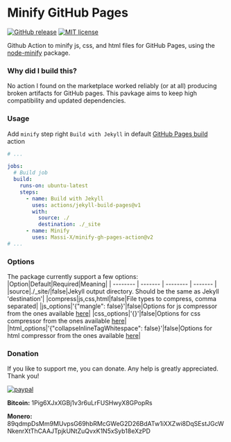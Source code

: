 # Minify GitHub Pages
[![GitHub release](https://img.shields.io/github/release/Massi-X/minify-gh-pages-action.svg?color=orange)](https://github.com/marketplace/actions/minify-github-pages)
[![MIT license](https://img.shields.io/github/license/Massi-X/minify-gh-pages-action.svg?color=blue)](https://github.com/Massi-X/minify-gh-pages-action/blob/master/LICENSE)

Github Action to minify js, css, and html files for GitHub Pages, using the [node-minify](https://node-minify.2clics.net/introduction/) package.

### Why did I build this?
No action I found on the marketplace worked reliably (or at all) producing broken artifacts for GitHub pages. This pavkage aims to keep high compatibility and updated dependencies.

### Usage
Add `minify` step right `Build with Jekyll` in default [GitHub Pages build](https://docs.github.com/en/pages/getting-started-with-github-pages/using-custom-workflows-with-github-pages) action
```yaml
# ...

jobs:
  # Build job
  build:
    runs-on: ubuntu-latest
    steps:
      - name: Build with Jekyll
        uses: actions/jekyll-build-pages@v1
        with:
          source: ./
          destination: ./_site
      - name: Minify
        uses: Massi-X/minify-gh-pages-action@v2
# ...
```

### Options
The package currently support a few options:
|Option|Default|Required|Meaning|
| -------- | ------- | -------- | ------- |
|source|./_site/|false|Jekyll output directory. Should be the same as Jekyll 'destination'|
|compress|js,css,html|false|File types to compress, comma separated|
|js_options|'{"mangle": false}'|false|Options for js compressor from the ones available [here](https://github.com/mishoo/UglifyJS)|
|css_options|'{}'|false|Options for css compressor from the ones available [here](https://github.com/clean-css/clean-css)|
|html_options|'{"collapseInlineTagWhitespace": false}'|false|Options for html compressor from the ones available [here](https://github.com/kangax/html-minifier)|

### Donation
If you like to support me, you can donate. Any help is greatly appreciated. Thank you!

<a target="_blank" href="https://paypal.me/firemetris"><img src="https://www.paypalobjects.com/en_US/i/btn/btn_donateCC_LG.gif" alt="paypal"/></a>

**Bitcoin:** 1Pig6XJxXGBj1v3r6uLrFUSHwyX8GPopRs

**Monero:** 89qdmpDsMm9MUvpsG69hbRMcGWeG2D26BdATw1iXXZwi8DqSEstJGcWNkenrXtThCAAJTpjkUNtZuQvxK1N5xSyb18eXzPD
